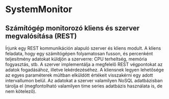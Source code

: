 # SystemMonitor

## Számítógép monitorozó kliens és szerver megvalósítása (REST)

Írjunk egy REST kommunikáción alapuló szerver és kliens modult. A kliens feladata, hogy egy számítógépen folyamatosan fusson, és percenként teljesítmény adatokat küldjön a szerverre: CPU terheltség, memória fogyasztás, stb. A szerver implementálja a megfelelő REST végpontokat az adatok fogadásához, illetve lekérdezéséhez. A kliensnek legyen lehetősége az egyes paraméterek múltban elküldött értékeit visszakérni egy adott intervallumon belül. Az adatokat a szerver valamilyen NoSQL adatbázisban tárolja el (megfontolható valamilyen time series adatbázis használata is, de nem kötelező).
